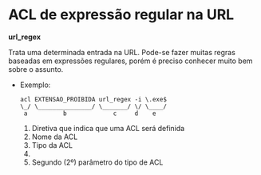 # ACL de expressão regular na URL

**url_regex**

Trata uma determinada entrada na URL. Pode-se fazer muitas regras baseadas em expressões regulares, porém é preciso conhecer muito bem sobre o assunto.

- Exemplo: 

    ```squid
    acl EXTENSAO_PROIBIDA url_regex -i \.exe$
    \_/ \_______________/ \_______/ \/ \____/
     a          b             c     d    e  
    ```

    1. Diretiva que indica que uma ACL será definida
    2. Nome da ACL
    3. Tipo da ACL
    4. 
    5. Segundo (2º) parâmetro do tipo de ACL

